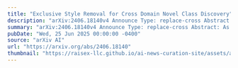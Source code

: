 ```yaml
---
title: "Exclusive Style Removal for Cross Domain Novel Class Discovery"
description: "arXiv:2406.18140v4 Announce Type: replace-cross Abstract: As a promising field in open-world learning, textit{Novel Class Discovery} (NCD) is usually a task to cluster unseen novel classes in an unlabeled set based on the prior knowledge of labeled data within the same domain. However, the performance of existing NCD methods could be severely compromised when novel classes are sampled from a different distribution with the labeled ones. In this paper, we explore and establish the solvability of NCD with cross domain setting under the necessary condition that the style information needs to be removed. Based on the theoretical analysis, we introduce an exclusive style removal module for extracting style information that is distinctive from the baseline features, thereby facilitating inference. Moreover, this module is easy to integrate with other NCD methods, acting as a plug-in to improve performance on novel classes with different distributions compared to the labeled set. Additionally, recognizing the non-negligible influence of different backbones and pre-training strategies on the performance of the NCD methods, we build a fair benchmark for future NCD research. Extensive experiments on three common datasets demonstrate the effectiveness of our proposed style removal strategy."
summary: "arXiv:2406.18140v4 Announce Type: replace-cross Abstract: As a promising field in open-world learning, textit{Novel Class Discovery} (NCD) is usually a task to cluster unseen novel classes in an unlabeled set based on the prior knowledge of labeled data within the same domain. However, the performance of existing NCD methods could be severely compromised when novel classes are sampled from a different distribution with the labeled ones. In this paper, we explore and establish the solvability of NCD with cross domain setting under the necessary condition that the style information needs to be removed. Based on the theoretical analysis, we introduce an exclusive style removal module for extracting style information that is distinctive from the baseline features, thereby facilitating inference. Moreover, this module is easy to integrate with other NCD methods, acting as a plug-in to improve performance on novel classes with different distributions compared to the labeled set. Additionally, recognizing the non-negligible influence of different backbones and pre-training strategies on the performance of the NCD methods, we build a fair benchmark for future NCD research. Extensive experiments on three common datasets demonstrate the effectiveness of our proposed style removal strategy."
pubDate: "Wed, 25 Jun 2025 00:00:00 -0400"
source: "arXiv AI"
url: "https://arxiv.org/abs/2406.18140"
thumbnail: "https://raisex-llc.github.io/ai-news-curation-site/assets/arxiv.png"
---
```


